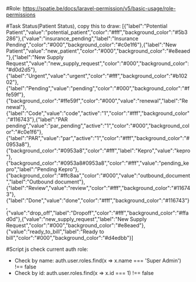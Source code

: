 #Role: https://spatie.be/docs/laravel-permission/v5/basic-usage/role-permissions

#Task Status(Patient Status), copy this to draw: [{"label":"Potential Patient","value":"potential_patient","color":"#fff","background_color":"#5b3286"},{"value":"insurance_pending","label":"Insurance Pending","color":"#000","background_color":"#c0e1f6"},{"label":"New Patient","value":"new_patient","color":"#000","background_color":"#e8eaed"},{"label":"New Supply Request","value":"new_supply_request","color":"#000","background_color":"#d0d2d5"},{"label":"Urgent","value":"urgent","color":"#fff","background_color":"#b10202"},{"label":"Pending","value":"pending","color":"#000","background_color":"#ffe59f"},{"background_color":"#ffe59f","color":"#000","value":"renewal","label":"Renewal"},{"label":"Code","value":"code","active":"1","color":"#fff","background_color":"#116743"},{"label":"PAR pending","value":"par_pending","active":"1","color":"#000","background_color":"#c0e1f6"},{"label":"PAR","value":"par","active":"1","color":"#fff","background_color":"#0953a8"},{"background_color":"#0953a8","color":"#fff","label":"Kepro","value":"kepro"},{"background_color":"#0953a8#0953a8","color":"#fff","value":"pending_kepro","label":"Pending Kepro"},{"background_color":"#ffc8aa","color":"#000","value":"outbound_document","label":"Outbound document"},{"label":"Review","value":"review","color":"#fff","background_color":"#116743"},{"label":"Done","value":"done","color":"#fff","background_color":"#116743"},{"value":"drop_off","label":"Dropoff","color":"#fff","background_color":"#ffad0d"},{"value":"new_supply_request","label":"New Supply Request","color":"#000","background_color":"#e8eaed"},{"value":"ready_to_bill","label":"Ready to bill","color":"#000","background_color":"#d4edbb"}]


#Script js check current auth role: 
 - Check by name: auth.user.roles.find(x => x.name === 'Super Admin') !== false
 - Check by id: auth.user.roles.find(x => x.id === 1) !== false